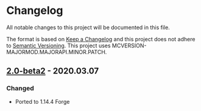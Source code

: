# Changelog
All notable changes to this project will be documented in this file.

The format is based on [Keep a Changelog](http://keepachangelog.com/en/1.0.0/) and this project does not adhere to [Semantic Versioning](http://semver.org/spec/v2.0.0.html).
This project uses MCVERSION-MAJORMOD.MAJORAPI.MINOR.PATCH.

## [2.0-beta2](https://github.com/TheIllusiveC4/Consecration/compare/1.12.x...master) - 2020.03.07
### Changed
- Ported to 1.14.4 Forge